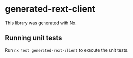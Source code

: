 # generated-rext-client

This library was generated with [Nx](https://nx.dev).

## Running unit tests

Run `nx test generated-rext-client` to execute the unit tests.

